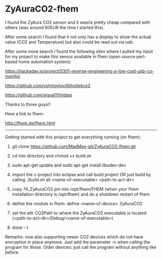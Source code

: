 # ZyAuraCO2-fhem

I found the ZyAura CO2 sensor and it was/is pretty cheap compared with others (was around 60EUR the time I started this).

After some search I found that it not only has a display to show the actual value (CO2 and Temperature) but also could be read out via usb.

After some more search I found the following sites where I pulled my input for my project to make this sensor available in fhem (open source perl-based home automation system):

https://hackaday.io/project/5301-reverse-engineering-a-low-cost-usb-co-monitor

https://github.com/vshmoylov/libholtekco2

https://github.com/signal11/hidapi

Thanks to those guys!!

Here a link to fhem:

http://fhem.de/fhem.html

---------------------------------------------------------------------------------------------------------------

Getting started with this project to get everything running (on fhem):

1. git clone https://github.com/MadMax-git/ZyAuraCO2-fhem.git

2. cd into directory and chmod +x build.sh

3. sudo apt-get update and sudo apt-get install libudev-dev

4. import the c-project into eclipse and call build project OR just build by calling  ./build.sh all \<name-of-executable\> \<path-to-act-dir\>

5. copy 74_ZyAuraCO2.pm into /opt/fhem/FHEM (when your fhem installation directory is /opt/fhem) and do a shutdown restart of fhem

6. define the module in fhem: define \<name-of-device\> ZyAuraCO2

7. set the attr CO2Path to where the ZyAuraCO2 executable is located (\<path-to-act-dir\>/Debug/\<name-of-executable\>)

8. done :-)

Remarks:
now also supporting newer CO2 devices which do not have encryption in place anymore.
Just add the parameter -n when calling the program for those.
Older devices: just call the program without anything like before.

